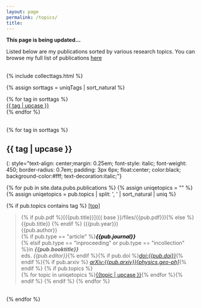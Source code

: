 ```yaml
---
layout: page
permalink: /topics/
title: 
---
```


**This page is being updated...**

Listed below are my publications sorted by various research topics. 
You can browse my full list of publications [here][pubs]
<br><br>

{% include collecttags.html %}

{% assign sorttags = uniqTags | sort_natural %} 

<div class="container">
	{% for tag in sorttags %}
		<div class="section">
			<div id="link_bar">
			   <a href="#{{ tag  | slugify }}"> {{ tag | upcase }} </a>
			</div>
		</div>
	{% endfor %}
</div>

<br>

{% for tag in sorttags %}
## {{ tag | upcase }}
{: style="text-align: center;margin: 0.25em; font-style: italic; font-weight: 450; border-radius: 0.7em; padding: 3px 6px; float:center; color:black; background-color:#fff; text-decoration:italic;"}
<a name="#{{ tag }}"></a>

{% for pub in site.data.pubs.publications %}
{% assign uniqetopics = "" %}
{% assign uniqetopics = pub.topics | split: ', ' | sort_natural | uniq %} 

{% if pub.topics contains tag %}
<span id="link_bar3"><a href="#top">[top]</a></span><br>

> {% if pub.pdf %}[{{pub.title}}]({{ base }}/files/{{pub.pdf}}){% else %} {{pub.title}} {% endif %}
({{pub.year}})<br>{{pub.author}}<br>
{% if pub.type == "article" %}<span style="color:#000">***{{pub.journal}}*** <br></span>
{% elsif pub.type == "inproceeding" or pub.type == "incollection" %}in <span style="color:#666">***{{pub.booktitle}}***</span>
<br>eds. *{{pub.editor}}*{% endif %}{% if pub.doi %}[*doi:{{pub.doi}}*](https://doi.org/{{pub.doi}}){% endif %}{% if pub.arxiv %} [*arXiv:{{pub.arxiv}}[physics.geo-ph]*](https://arxiv.org/pdf/{{pub.arxiv}}.pdf){% endif %} 
{% if pub.topics %}<br>{% for topic in uniqetopics %}<span id="link_bar2"><a href="{{ base }}/topics/#{{topic|slugify}}">{{topic | upcase }}</a></span>{% endfor %}{% endif %}
{% endif %}
{% endfor %}

<br>
{% endfor %}


[pubs]: /publications/
